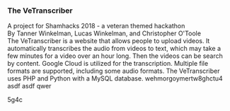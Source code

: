 <h3>The VeTranscriber</h3>


A project for Shamhacks 2018 - a veteran themed hackathon<br>
By Tanner Winkelman, Lucas Winkelman, and Christopher O'Toole<br>
The VeTranscriber is a website that allows people to upload videos.  It automatically transcribes the audio from videos to text, which may take a few minutes for a video over an hour long. Then the videos can be search by content.  Google Cloud is utilized for the transcription.  Multiple file formats are supported,  including some audio formats.  The VeTranscriber uses PHP and Python with a MySQL database.
wehmorgoymertw8ghctu4
asdf
asdf
qwer


5g4c

